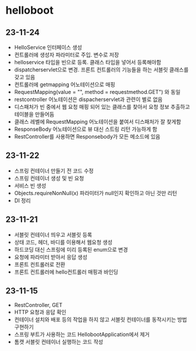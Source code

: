 # helloboot
## 23-11-24
- HelloService 인터페이스 생성
- 컨트롤러에 생성자 파라미터로 주입. 변수로 저장
- helloservice 타입을 빈으로 등록. 클래스 타입을 넣어서 등록해야함
- dispatcherservlet으로 변경. 프론트 컨트롤러의 기능들을 하는 서블릿 클래스를 갖고 있음
- 컨트롤러에 getmapping 어노테이션으로 매핑
- RequestMapping(value = "", method = requestmethod.GET") 와 동일
- restcontroller 어노테이션은 dispacherservlet과 관련이 별로 없음
- 디스패처가 빈 중에서 웹 요청 매핑 되어 있는 클래스를 찾아서 요청 정보 추출하고 테이블을 만들어둠
- 클래스 레벨에 RequestMapping 어노테이션을 붙여서 디스패처가 잘 찾게함
- ResponseBody 어노테이션으로 뷰 대신 스트링 리턴 가능하게 함
- RestController를 사용하면 Responsebody가 모든 메소드에 있음

## 23-11-22
- 스프링 컨테이너 만들기 전 코드 수정
- 스프링 컨테이너 생성 및 빈 요청
- 서비스 빈 생성 
- Objects.requireNonNull(x) 파라미터가 null인지 확인하고 아닌 것만 리턴
- DI 정리

## 23-11-21
- 서블릿 컨테이너 띄우고 서블릿 등록
- 상태 코드, 헤더, 바디를 이용해서 웹요청 생성
- 하드코딩 대신 스프링에 미리 등록된 enum으로 변경
- 요청에 파라미터 받아서 응답 생성
- 프론트 컨트롤러로 전환
- 프론트 컨트롤러에 hello컨트롤러 매핑과 바인딩

## 23-11-15
- RestController, GET
- HTTP 요청과 응답 확인
- 컨테이너 설치와 배포 등의 작업을 하지 않고 서블릿 컨테이너를 동작시키는 방법 구현하기
- 스프링 부트가 사용하는 코드 HellobootApplication에서 제거
- 톰캣 서블릿 컨테이너 실행하는 코드 작성